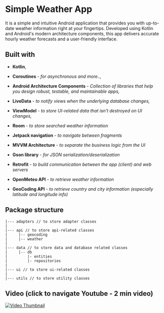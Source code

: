 # Simple Weather App

It is a simple and intuitive Android application that provides you with up-to-date weather information right at your fingertips. Developed using Kotlin and Android's modern architecture components, this app delivers accurate hourly weather forecasts and a user-friendly interface.

## Built with

- **Kotlin**,
- **Coroutines** - _for asynchronous and more..,_
- **Android Architecture Components** - _Collection of libraries that help you design robust, testable, and maintainable apps,_
- **LiveData** - _to notify views when the underlying database changes,_
- **ViewModel** - _to store UI-related data that isn't destroyed on UI changes,_
- **Room** - _to store searched weather information_
- **Jetpack navigation** - _to navigate between fragments_
- **MVVM Architecture** - _to separate the business logic from the UI_
- **Gson library** - _for JSON serialization/deserialization_

- **Retrofit** - _to build communication between the app (client) and web servers_
- **OpenMeteo API** - _to retrieve weather information_
- **GeoCoding API** - _to retrieve country and city information (especially latitude and longitude info)_

## Package structure

```
|--- adapters // to store adapter classes
|
|--- api // to store api-related classes
|     |-- geocoding
|     |-- weather
|
|--- data // to store data and database related classes
|     |-- db
|         |- entities
|         |- repositories
|
|--- ui // to store ui-related classes
|
|--- utils // to store utility classes
```


## Video (click to navigate Youtube - 2 min video)
[![Video Thumbnail](https://user-images.githubusercontent.com/116954772/262738070-d5c51b6c-379f-4655-b60e-a0ed195d5715.png)](https://www.youtube.com/watch?v=zTKWSbGS0yk)
